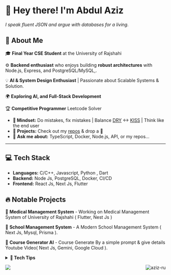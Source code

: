 
# 👋 Hey there! I'm Abdul Aziz

_I speak fluent JSON and argue with databases for a living._


## 🚀 About Me  
🎓 **Final Year CSE Student** at the University of Rajshahi   

⚙️ **Backend enthusiast** who enjoys building **robust architectures** with Node.js, Express, and PostgreSQL/MySQL,.

💡 **AI & System Design Enthusiast** | Passionate about Scalable Systems & Solution.

🌍 **Exploring AI, and Full-Stack Development**  

🏆 **Competitive Programmer** Leetcode Solver

<ul>
        <li>
            <b>🧠 Mindset:</b>
            Do mistakes, fix mistakes | Balance <a href="https://de.wikipedia.org/wiki/Don%E2%80%99t_repeat_yourself">DRY</a> <->  
            <a href="https://de.wikipedia.org/wiki/KISS-Prinzip">KISS</a> | Think like the end user
        </li>
        <li>
            💼 <b>Projects:</b>  
            Check out my <a href="https://github.com/Aziz-Ru?tab=repositories">repos</a> & drop a 🌟
        </li>
        <li>
            🤔 <b>Ask me about:</b>  
            TypeScript, Docker, Node.js, API, or my repos...
        </li>
</ul>  

<hr>

## 💻 Tech Stack  
- **Languages:** C/C++, Javascript, Python , Dart
- **Backend:** Node Js, PostgreSQL, Docker, CI/CD
- **Frontend:** React Js, Next Js, Flutter

## 🔥 Notable Projects  
🔹 **Medical Management System** - Working on Medical Management System of University of Rajshahi ( Flutter, Nest Js )

🔹 **School Management System** - A Modern School Management System ( Next Js, Mysql, Prisma ).

🔹 **Course Generator AI** - Course Generate By a simple prompt  & give details Youtube Video( Next Js, Gemini, Google Cloud ).




<details>
  <summary><b>🔮 Tech Tips</b></summary>

  Here are some technologies I use and recommend you try.<br>
  This list is in no particular order, and I've tried many more.<br>


<p >
   
![C](https://img.shields.io/badge/c-%2300599C.svg?style=for-the-badge&logo=c)
![C++](https://img.shields.io/badge/c++-%2300599C.svg?style=for-the-badge&logo=c%2B%2B&logoColor=white)
![VIM](https://img.shields.io/badge/vim-00ff78?style=for-the-badge&logo=vim&logoColor=black)
![HTML5](https://img.shields.io/badge/HTML-%23E34F26?style=for-the-badge&logo=html5&logoColor=white)
![CSS3](https://img.shields.io/badge/css3-%231572B6.svg?style=for-the-badge&logo=css3&logoColor=white)
![TailwindCss](https://img.shields.io/badge/TailwindCss-%25%23cd1ad6?style=for-the-badge&logo=tailwindcss&logoColor=black&color=%23cd1ad6)
![JavaScript](https://img.shields.io/badge/javascript-%23323330.svg?style=for-the-badge&logo=javascript&logoColor=%23F7DF1E)
![NodeJs](https://img.shields.io/badge/NodeJs-%25%23cd1ad6?style=for-the-badge&logo=javascript&logoColor=black&color=%231ab4d6)
![Express](https://img.shields.io/badge/Express-%25%23cd1ad6?style=for-the-badge&logo=express&logoColor=white&color=%231e353b)
![MongoDB](https://img.shields.io/badge/MongoDB-green?style=for-the-badge&logo=mongodb&logoColor=black&color=%23195915)
![Prisma](https://img.shields.io/badge/Prisma-green?style=for-the-badge&logo=prisma&logoColor=black&color=%238a97ff)
![MySQL](https://img.shields.io/badge/mysql-%2300f.svg?style=for-the-badge&logo=mysql&logoColor=white)
![React](https://img.shields.io/badge/React-%23323330.svg?style=for-the-badge&logo=React&logoColor=White&color=White)
![NextJs](https://img.shields.io/badge/NextJs-%25%23cd1ad6?style=for-the-badge&logo=vercel&logoColor=black&color=%23632378)
![Python](https://img.shields.io/badge/Python-orange?style=for-the-badge&logo=python&logoColor=blue&color=%9cb3bc)
![Django](https://img.shields.io/badge/Django-green?style=for-the-badge&logo=django&logoColor=black&color=%230ee66f)
![POSTMAN](https://img.shields.io/badge/postman-f4511e?style=for-the-badge&logo=postman&logoColor=black)
![VSCode](https://img.shields.io/badge/VsCOde-green?style=for-the-badge&logoColor=black&color=%23136fe8)
![NPM](https://img.shields.io/badge/NPM-green?style=for-the-badge&logo=npm&logoColor=white&color=%23ab2247)
![Typescript](https://img.shields.io/badge/typescript-green?style=for-the-badge&logo=typescript&logoColor=black&color=%2399ff90)
![Redux](https://img.shields.io/badge/redux-green?style=for-the-badge&logo=redux&logoColor=white&color=%23b323cc)
![Firebase](https://img.shields.io/badge/Firebase-green?style=for-the-badge&logo=firebase&logoColor=black&color=%23cca423)
![Flutter](https://img.shields.io/badge/Flutter-green?style=for-the-badge&logo=flutter&logoColor=black&color=%23237dcc)
![Linux](https://img.shields.io/badge/Linux-green?style=for-the-badge&logo=linux&logoColor=white&color=%23000000)
![UBUNTU](https://img.shields.io/badge/ubuntu-maroon?style=for-the-badge&logo=ubuntu&logoColor=black)
![GIT](https://img.shields.io/badge/GIt-green?style=for-the-badge&logo=git&logoColor=white&color=%23cc6123)
![GITHUB](https://img.shields.io/badge/GITHUB-0000ff?style=for-the-badge&logo=github&logoColor=black)

</p>

</details>


<p align="center">
<img align="left" src="https://github-readme-stats.vercel.app/api?username=Aziz-Ru&show_icons=true&theme=react"/>

<img align="right"  src="https://github-readme-stats.vercel.app/api/top-langs?username=aziz-ru&show_icons=true&locale=en&layout=compact" alt="aziz-ru" />
</p>






   
 





